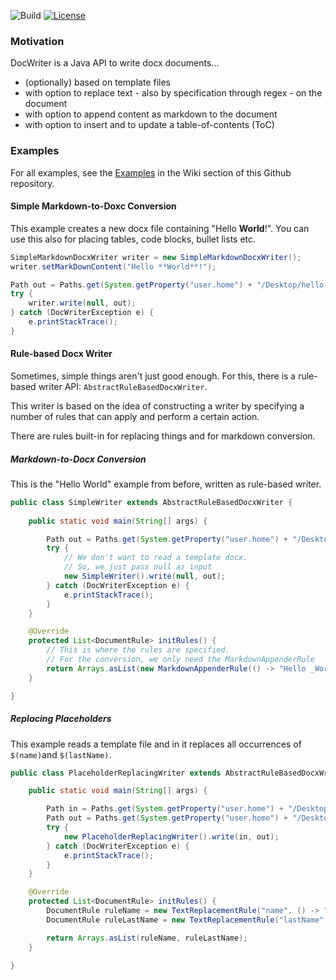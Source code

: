 ![Build](https://github.com/ingomohr/docwriter/actions/workflows/mvn-build-main.yml/badge.svg?branch=master)
[![License](https://img.shields.io/badge/License-Apache%202.0-yellow.svg)](https://opensource.org/licenses/Apache-2.0)
### Motivation
DocWriter is a Java API to write docx documents...

- (optionally) based on template files
- with option to replace text - also by specification through regex - on the document
- with option to append content as markdown to the document
- with option to insert and to update a table-of-contents (ToC)

### Examples
For all examples, see the [Examples](https://github.com/ingomohr/docwriter/wiki/Examples) in the Wiki section of this Github repository.

#### Simple Markdown-to-Doxc Conversion
This example creates a new docx file containing "Hello **World**!".
You can use this also for placing tables, code blocks, bullet lists etc.

```Java
SimpleMarkdownDocxWriter writer = new SimpleMarkdownDocxWriter();
writer.setMarkDownContent("Hello **World**!");

Path out = Paths.get(System.getProperty("user.home") + "/Desktop/hello-world.docx");
try {
	writer.write(null, out);
} catch (DocWriterException e) {
	e.printStackTrace();
}
```

#### Rule-based Docx Writer
Sometimes, simple things aren't just good enough. For this, there is a rule-based writer API: ``AbstractRuleBasedDocxWriter``.

This writer is based on the idea of constructing a writer by specifying a number of rules that can apply and perform a certain action.

There are rules built-in for replacing things and for markdown conversion.

##### Markdown-to-Docx Conversion
This is the "Hello World" example from before, written as rule-based writer.

```Java
public class SimpleWriter extends AbstractRuleBasedDocxWriter {
	
	public static void main(String[] args) {

		Path out = Paths.get(System.getProperty("user.home") + "/Desktop/my-doc.docx");
		try {
			// We don't want to read a template docx.
			// So, we just pass null as input
			new SimpleWriter().write(null, out);
		} catch (DocWriterException e) {
			e.printStackTrace();
		}
	}

	@Override
	protected List<DocumentRule> initRules() {
		// This is where the rules are specified.
		// For the conversion, we only need the MarkdownAppenderRule
		return Arrays.asList(new MarkdownAppenderRule(() -> "Hello _World_!"));
	}

}
```

##### Replacing Placeholders
This example reads a template file and in it replaces all occurrences of ``$(name)``and ``$(lastName)``.

```Java
public class PlaceholderReplacingWriter extends AbstractRuleBasedDocxWriter {

	public static void main(String[] args) {

		Path in = Paths.get(System.getProperty("user.home") + "/Desktop/my-doc-template.docx");
		Path out = Paths.get(System.getProperty("user.home") + "/Desktop/my-doc-replaced.docx");
		try {
			new PlaceholderReplacingWriter().write(in, out);
		} catch (DocWriterException e) {
			e.printStackTrace();
		}
	}

	@Override
	protected List<DocumentRule> initRules() {
		DocumentRule ruleName = new TextReplacementRule("name", () -> "John");
		DocumentRule ruleLastName = new TextReplacementRule("lastName", () -> "Doe");

		return Arrays.asList(ruleName, ruleLastName);
	}

}
```

